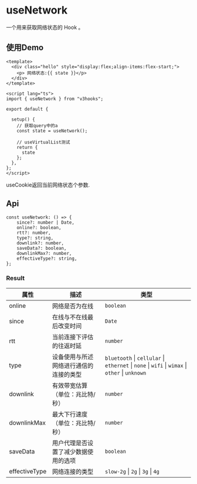 # useNetwork

一个用来获取网络状态的 Hook 。

## 使用Demo

```vue
<template>
  <div class="hello" style="display:flex;align-items:flex-start;">
    <p> 网络状态:{{ state }}</p>
  </div>
</template>

<script lang="ts">
import { useNetwork } from "v3hooks";

export default {
  
  setup() {
    // 获取query中的a
    const state = useNetwork();

    // useVirtualList测试
    return {
      state
    };
  },
};
</script>
```

useCookie返回当前网络状态个参数.


## Api
```
const useNetwork: () => {
    since?: number | Date,
    online?: boolean,
    rtt?: number,
    type?: string,
    downlink?: number,
    saveData?: boolean,
    downlinkMax?: number,
    effectiveType?: string,
};
```
### Result

| 属性 | 描述                                         | 类型                 |
|----------|--------------------------------------|----------------------|
| online  | 网络是否为在线 | `boolean` |
| since  | 在线与不在线最后改变时间 | `Date` |
| rtt  | 当前连接下评估的往返时延 | `number` |
| type  | 设备使用与所述网络进行通信的连接的类型 | `bluetooth` \| `cellular` \| `ethernet` \| `none` \| `wifi` \| `wimax` \| `other` \| `unknown` |
| downlink  | 有效带宽估算（单位：兆比特/秒） | `number` |
| downlinkMax  | 最大下行速度（单位：兆比特/秒） | `number` |
| saveData  | 用户代理是否设置了减少数据使用的选项 | `boolean`  |
| effectiveType  | 网络连接的类型 | `slow-2g` \| `2g` \| `3g` \| `4g`  |
